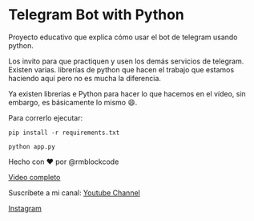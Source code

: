 # Telegram Bot with Python

Proyecto educativo que explica cómo usar el bot de telegram usando python.

Los invito para que practiquen y usen los demás servicios de telegram. Existen varias. librerías de python que hacen el trabajo que estamos haciendo aquí pero no es mucha la diferencia.

Ya existen librerías e Python para hacer lo que hacemos en el vídeo, sin embargo, es básicamente lo mismo 😄.

Para correrlo ejecutar:

    pip install -r requirements.txt

    python app.py

Hecho con ❤️ por @rmblockcode

[Video completo](https://youtu.be/IWH0DpRW4VA)

Suscríbete a mi canal: [Youtube Channel](https://youtube.com/@rmblockcode)

[Instagram](https://www.instagram.com/rmblockcode/)
